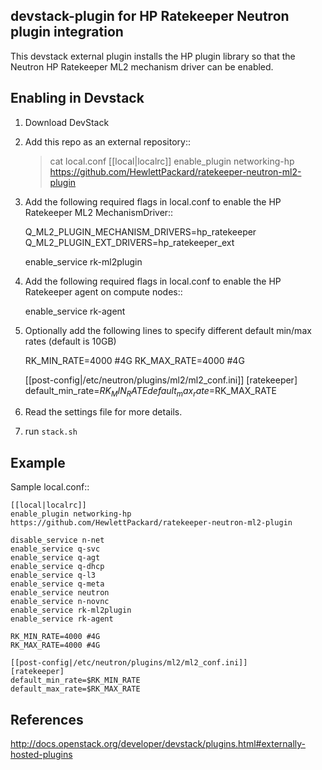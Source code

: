 ## devstack-plugin for HP Ratekeeper Neutron plugin integration

This devstack external plugin installs the HP plugin library
so that the Neutron HP Ratekeeper ML2 mechanism driver 
can be enabled.

## Enabling in Devstack

1. Download DevStack

2. Add this repo as an external repository::

     > cat local.conf
     [[local|localrc]]
     enable_plugin networking-hp https://github.com/HewlettPackard/ratekeeper-neutron-ml2-plugin


3. Add the following required flags in local.conf to enable the HP Ratekeeper ML2 MechanismDriver::

     Q_ML2_PLUGIN_MECHANISM_DRIVERS=hp_ratekeeper
     Q_ML2_PLUGIN_EXT_DRIVERS=hp_ratekeeper_ext

     enable_service rk-ml2plugin

5. Add the following required flags in local.conf to enable the HP Ratekeeper agent on compute nodes::

     enable_service rk-agent

6. Optionally add the following lines to specify different default min/max rates (default is 10GB)

     RK_MIN_RATE=4000 #4G
     RK_MAX_RATE=4000 #4G

     [[post-config|/etc/neutron/plugins/ml2/ml2_conf.ini]]
     [ratekeeper]
     default_min_rate=$RK_MIN_RATE
     default_max_rate=$RK_MAX_RATE

7. Read the settings file for more details.

8. run ``stack.sh``

## Example

Sample local.conf::

    [[local|localrc]]
    enable_plugin networking-hp https://github.com/HewlettPackard/ratekeeper-neutron-ml2-plugin

    disable_service n-net
    enable_service q-svc
    enable_service q-agt
    enable_service q-dhcp
    enable_service q-l3
    enable_service q-meta
    enable_service neutron
    enable_service n-novnc
    enable_service rk-ml2plugin
    enable_service rk-agent

    RK_MIN_RATE=4000 #4G
    RK_MAX_RATE=4000 #4G

    [[post-config|/etc/neutron/plugins/ml2/ml2_conf.ini]]
    [ratekeeper]
    default_min_rate=$RK_MIN_RATE
    default_max_rate=$RK_MAX_RATE


## References

http://docs.openstack.org/developer/devstack/plugins.html#externally-hosted-plugins
